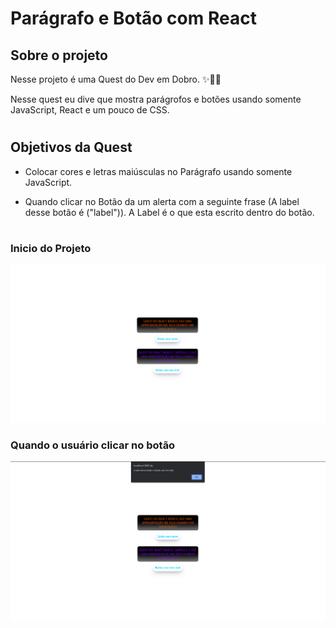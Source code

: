 # Parágrafo e Botão com React

## Sobre o projeto

Nesse projeto é uma Quest do Dev em Dobro. ✨🧙‍♂️

Nesse quest eu dive que mostra parágrofos e botões usando somente JavaScript, React e um pouco de CSS.

#

## Objetivos da Quest 

- Colocar cores e letras maiúsculas no Parágrafo usando somente JavaScript.

- Quando clicar no Botão da um alerta com a seguinte frase (A label desse botão é ("label")). A Label é o  que esta escrito dentro do botão.

#

### Inicio do Projeto

<img src="src/img/inicio-projeto.png" alt="inicio do projeto react">

###  Quando o usuário clicar no botão

<img src="src/img/click-btn.png" alt="Quando o usuário clicar no botão">